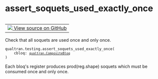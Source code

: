 # assert_soquets_used_exactly_once


<table class="tfo-notebook-buttons tfo-api nocontent" align="left">
<td>
  <a target="_blank" href="https://github.com/quantumlib/Qualtran/blob/main/qualtran/testing.py#L176-L198">
    <img src="https://www.tensorflow.org/images/GitHub-Mark-32px.png" />
    View source on GitHub
  </a>
</td>
</table>



Check that all soquets are used once and only once.


<pre class="devsite-click-to-copy prettyprint lang-py tfo-signature-link">
<code>qualtran.testing.assert_soquets_used_exactly_once(
    cbloq: <a href="../../qualtran/CompositeBloq.html"><code>qualtran.CompositeBloq</code></a>
)
</code></pre>



<!-- Placeholder for "Used in" -->

Each bloq's register produces prod(reg.shape) soquets which must be consumed
once and only once.